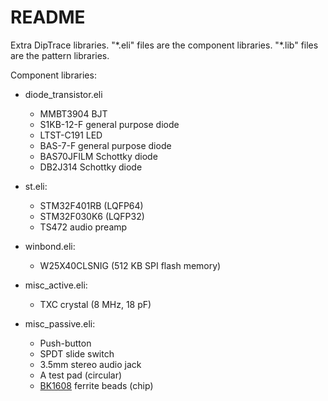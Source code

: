 README
======

Extra DipTrace libraries. "\*.eli" files are the component libraries. "\*.lib" files are the pattern libraries. 

Component libraries: 

* diode_transistor.eli
  - MMBT3904 BJT
  - S1KB-12-F general purpose diode
  - LTST-C191 LED
  - BAS-7-F general purpose diode 
  - BAS70JFILM Schottky diode
  - DB2J314 Schottky diode

* st.eli: 
  - STM32F401RB (LQFP64)
  - STM32F030K6 (LQFP32)
  - TS472 audio preamp

* winbond.eli: 
  - W25X40CLSNIG (512 KB SPI flash memory)

* misc_active.eli:
  - TXC crystal (8 MHz, 18 pF)

* misc_passive.eli:
  - Push-button
  - SPDT slide switch
  - 3.5mm stereo audio jack
  - A test pad (circular)
  - [BK1608](http://www.yuden.co.jp/productdata/catalog/en/mlci07_e.pdf) ferrite beads (chip)

